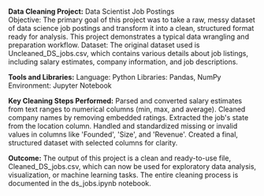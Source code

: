 **Data Cleaning Project:** Data Scientist Job Postings     
Objective: The primary goal of this project was to take a raw, messy dataset of data science job postings and transform it into a clean, structured format ready for analysis. This project demonstrates a typical data wrangling and preparation workflow.
Dataset:
The original dataset used is Uncleaned_DS_jobs.csv, which contains various details about job listings, including salary estimates, company information, and job descriptions.

**Tools and Libraries:**
Language: Python
Libraries: Pandas, NumPy
Environment: Jupyter Notebook

**Key Cleaning Steps Performed:**
Parsed and converted salary estimates from text ranges to numerical columns (min, max, and average).
Cleaned company names by removing embedded ratings.
Extracted the job's state from the location column.
Handled and standardized missing or invalid values in columns like 'Founded', 'Size', and 'Revenue'.
Created a final, structured dataset with selected columns for clarity.

**Outcome:**
The output of this project is a clean and ready-to-use file, Cleaned_DS_jobs.csv, which can now be used for exploratory data analysis, visualization, or machine learning tasks. The entire cleaning process is documented in the ds_jobs.ipynb notebook.

